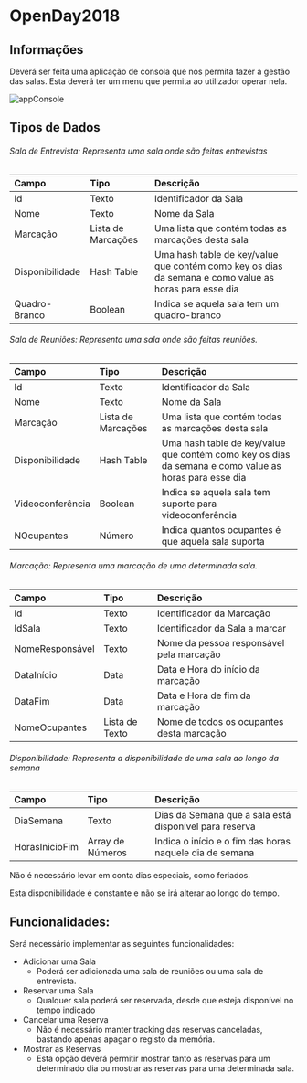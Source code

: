 # OpenDay2018

## Informações

Deverá ser feita uma aplicação de consola que nos permita fazer a gestão das salas. 
Esta deverá ter um menu que permita ao utilizador operar nela.

![appConsole](OpenDay2018/images/menuprincipal.png)

## Tipos de Dados 
###### Sala de Entrevista: Representa uma sala onde são feitas entrevistas

| Campo           | Tipo               | Descrição |
| :-------------- | :----------------- | :---------- |
| Id              | Texto              | Identificador da Sala |
| Nome            | Texto              | Nome da Sala |
| Marcação        | Lista de Marcações | Uma lista que contém todas as marcações desta sala |
| Disponibilidade | Hash Table         | Uma hash table de key/value que contém como key os dias da semana e como value as horas para esse dia |
| Quadro-Branco   | Boolean            | Indica se aquela sala tem um quadro-branco |

###### Sala de Reuniões: Representa uma sala onde são feitas reuniões.

| Campo     | Tipo     | Descrição |
| :-------- | :--------- | :---------- |
| Id   | Texto       | Identificador da Sala |
| Nome  |  Texto      | Nome da Sala |
| Marcação | Lista de Marcações | Uma lista que contém todas as marcações desta sala |
| Disponibilidade | Hash Table | Uma hash table de key/value que contém como key os dias da semana e como value as horas para esse dia |
| Videoconferência | Boolean | Indica se aquela sala tem suporte para videoconferência |
| NOcupantes | Número | Indica quantos ocupantes é que aquela sala suporta |

###### Marcação: Representa uma marcação de uma determinada sala.

| Campo | Tipo | Descrição |
| :-------- | :--------| :--------|
| Id | Texto | Identificador da Marcação |
| IdSala | Texto | Identificador da Sala a marcar |
| NomeResponsável | Texto | Nome da pessoa responsável pela marcação |
| DataInício | Data | Data e Hora do início da marcação |
| DataFim | Data | Data e Hora de fim da marcação |
| NomeOcupantes | Lista de Texto | Nome de todos os ocupantes desta marcação

###### Disponibilidade: Representa a disponibilidade de uma sala ao longo da semana
 
| Campo | Tipo | Descrição |
| :-------- | :--------| :--------|
| DiaSemana | Texto | Dias da Semana que a sala está disponível para reserva |
| HorasInicioFim | Array de Números | Indica o início e o fim das horas naquele dia de semana |

Não é necessário levar em conta dias especiais, como feriados.

Esta disponibilidade é constante e não se irá alterar ao longo do tempo.

## Funcionalidades: 
Será necessário implementar as seguintes funcionalidades:

- Adicionar uma Sala
  - Poderá ser adicionada uma sala de reuniões ou uma sala de entrevista.
- Reservar uma Sala
  - Qualquer sala poderá ser reservada, desde que esteja disponível no tempo indicado
- Cancelar uma Reserva
  - Não é necessário manter tracking das reservas canceladas, bastando apenas apagar o registo da memória.
- Mostrar as Reservas
  - Esta opção deverá permitir mostrar tanto as reservas para um determinado dia ou mostrar as reservas para uma determinada sala.
 
